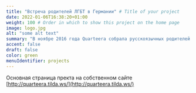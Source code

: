 ```yaml
---
title: "Встреча родителей ЛГБТ в Германии" # Title of your project
date: 2022-01-06T16:38:20+01:00
weight: 100 # Order in which to show this project on the home page
image: logo.jpg
alt: "some alt text"
summary: "В ноябре 2016 года Quarteera собрала русскоязычных родителей детей ЛГБТ на встречу в Германию. К нам приехали мамы и папы из Беларуси, Украины, Молдовы, Казахстана, России, Польши и Израиля."
accent: false
draft: false
color: green
menuIdentifier: projects
---
```

Основная страница пректа на собственном сайте [http://quarteera.tilda.ws/](http://quarteera.tilda.ws/)